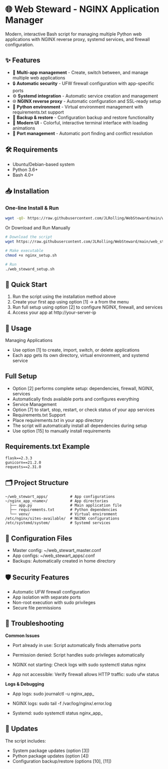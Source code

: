 # 🌐 Web Steward - NGINX Application Manager

Modern, interactive Bash script for managing multiple Python web applications with NGINX reverse proxy, systemd services, and firewall configuration.

## ✨ Features

- 🚀 **Multi-app management** - Create, switch between, and manage multiple web applications
- 🔒 **Automatic security** - UFW firewall configuration with app-specific ports
- ⚙️ **Systemd integration** - Automatic service creation and management
- 🌐 **NGINX reverse proxy** - Automatic configuration and SSL-ready setup
- 🐍 **Python environment** - Virtual environment management with requirements.txt support
- 💾 **Backup & restore** - Configuration backup and restore functionality
- 🎨 **Modern UI** - Colorful, interactive terminal interface with loading animations
- 🔧 **Port management** - Automatic port finding and conflict resolution

## 🛠 Requirements

- Ubuntu/Debian-based system
- Python 3.6+
- Bash 4.0+

## 📥 Installation

### One-line Install & Run

```bash
wget -qO- https://raw.githubusercontent.com/JLRolling/WebSteward/main/web_steward_setup.sh | bash
```

Or Download and Run Manually

```bash
# Download the script
wget https://raw.githubusercontent.com/JLRolling/WebSteward/main/web_steward_setup.sh

# Make executable
chmod +x nginx_setup.sh

# Run
./web_steward_setup.sh
```
## 🚀 Quick Start
1. Run the script using the installation method above
2. Create your first app using option [1] → a from the menu
3. Run full setup using option [2] to configure NGINX, firewall, and services
4. Access your app at http://your-server-ip

## 📖 Usage
Managing Applications
- Use option [1] to create, import, switch, or delete applications
- Each app gets its own directory, virtual environment, and systemd service

## Full Setup
- Option [2] performs complete setup: dependencies, firewall, NGINX, services
- Automatically finds available ports and configures everything
- Service Management
- Option [7] to start, stop, restart, or check status of your app services
- Requirements.txt Support
- Place requirements.txt in your app directory
- The script will automatically install all dependencies during setup
- Use option [15] to manually install requirements

## Requirements.txt Example
```text
flask==2.3.3
gunicorn==21.2.0
requests==2.31.0
```
## 🗂 Project Structure
```text
~/web_stewart_apps/          # App configurations
~/nginx_app_<name>/          # App directories
  ├── app.py                 # Main application file
  ├── requirements.txt       # Python dependencies
  └── venv/                  # Virtual environment
/etc/nginx/sites-available/  # NGINX configurations
/etc/systemd/system/         # Systemd services
```

## 🔧 Configuration Files
- Master config: ~/web_stewart_master.conf
- App configs: ~/web_stewart_apps/<app-name>.conf
- Backups: Automatically created in home directory

## 🛡 Security Features
- Automatic UFW firewall configuration
- App isolation with separate ports
- Non-root execution with sudo privileges
- Secure file permissions

## 🐛 Troubleshooting
**Common Issues**
- Port already in use: Script automatically finds alternative ports

- Permission denied: Script handles sudo privileges automatically

- NGINX not starting: Check logs with sudo systemctl status nginx

- App not accessible: Verify firewall allows HTTP traffic: sudo ufw status

**Logs & Debugging**
- App logs: sudo journalctl -u nginx_app_<name>

- NGINX logs: sudo tail -f /var/log/nginx/<app-name>.error.log

- Systemd: sudo systemctl status nginx_app_<name>

## 🔄 Updates
The script includes:

- System package updates (option [3])
- Python package updates (option [4])
- Configuration backup/restore (options [10], [11])
